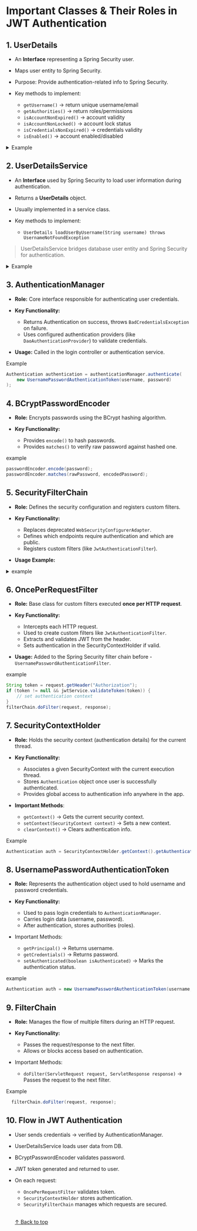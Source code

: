 <h1 id="top"> Important Classes & Their Roles in JWT Authentication</h1>





## 1. UserDetails

- An **Interface** representing a Spring Security user.
- Maps  user entity to Spring Security.
- Purpose: Provide authentication-related info to Spring Security.
- Key methods to implement:

    - `getUsername()` → return unique username/email
    - `getAuthorities()` → return roles/permissions
    - `isAccountNonExpired()` → account validity
    - `isAccountNonLocked()` → account lock status
    - `isCredentialsNonExpired()` → credentials validity
    - `isEnabled()` → account enabled/disabled

<Details>
  <Summary>Example</Summary>

  ```java

  @Entity
  public class User implements UserDetails {

    @Id
    private String email;
    private String password;

    @Override
    public Collection<? extends GrantedAuthority> getAuthorities() { return null; }

    @Override
    public String getUsername() { return email;}
  }
  ```

</Details>

## 2. UserDetailsService

- An **Interface** used by Spring Security to load user information during authentication.
- Returns a **UserDetails** object.
- Usually implemented in a service class.
- Key methods to implement:

    - `UserDetails loadUserByUsername(String username) throws UsernameNotFoundException`


>UserDetailsService bridges  database user entity and Spring Security for authentication.

<Details>
<Summary>Example</Summary>

```java

@Component
public class UserAuthenticationServiceImpl implements UserDetailsService {

   @Autowired
  UserRepository userRepository;
  
  @Override
  public UserDetails loadUserByUsername(String email) throws UsernameNotFoundException {

      // load data from DB for a specific user
       Optional<User> user = userRepository.findByEmail(email);
       If (user.isPresent()) { return user.get();  }
       else throw new UsernameNotFoundException("Email not Found :" + email);
    }
}
```
</Details> 




## 3. AuthenticationManager

- **Role:** Core interface responsible for authenticating user credentials.
- **Key Functionality:**

    - Returns Authentication on success, throws `BadCredentialsException` on failure.
    - Uses configured authentication providers (like `DaoAuthenticationProvider`) to validate credentials.

- **Usage:** Called in the login controller or authentication service.
 
 
Example 

```java
Authentication authentication = authenticationManager.authenticate(
    new UsernamePasswordAuthenticationToken(username, password)
);
```

## 4. BCryptPasswordEncoder

- **Role:** Encrypts passwords using the BCrypt hashing algorithm.
- **Key Functionality:**

    - Provides `encode()` to hash passwords.
    - Provides `matches()` to verify raw password against hashed one.

example

  ```java
  passwordEncoder.encode(password);
  passwordEncoder.matches(rawPassword, encodedPassword);
  ```


## 5. SecurityFilterChain

- **Role:** Defines the security configuration and registers custom filters.
- **Key Functionality:**

    - Replaces deprecated `WebSecurityConfigurerAdapter`.
    - Defines which endpoints require authentication and which are public.
    - Registers custom filters (like `JwtAuthenticationFilter`).

- **Usage Example:**

<Details>
<Summary>example</Summary>

  ```java
  @Bean
  public SecurityFilterChain filterChain(HttpSecurity http) throws Exception {
      http.csrf().disable()
          .authorizeHttpRequests()
          .requestMatchers("/auth/**").permitAll()
          .anyRequest().authenticated()
          .and()
          .addFilterBefore(jwtAuthFilter, UsernamePasswordAuthenticationFilter.class);
      return http.build();
  }
  ```
</Details>


## 6. OncePerRequestFilter

- **Role:** Base class for custom filters executed **once per HTTP request**.
- **Key Functionality:**

    - Intercepts each HTTP request.
    - Used to create custom filters like `JwtAuthenticationFilter`.
    - Extracts and validates JWT from the header.
  - Sets authentication in the SecurityContextHolder if valid.

- **Usage:** Added to the Spring Security filter chain before - `UsernamePasswordAuthenticationFilter`.

example

```java
String token = request.getHeader("Authorization");
if (token != null && jwtService.validateToken(token)) {
    // set authentication context
}
filterChain.doFilter(request, response);
```



## 7. SecurityContextHolder

- **Role:** Holds the security context (authentication details) for the current thread.
- **Key Functionality:**

    - Associates a given SecurityContext with the current execution thread.
    - Stores `Authentication` object once user is successfully authenticated.
    -  Provides global access to authentication info anywhere in the app.

- **Important Methods**:

    - `getContext()` → Gets the current security context.
    - `setContext(SecurityContext context)` → Sets a new context.
    - `clearContext()` → Clears authentication info.

Example

  ```java
  Authentication auth = SecurityContextHolder.getContext().getAuthentication();
  ```


## 8. UsernamePasswordAuthenticationToken

- **Role:** Represents the authentication object used to hold username and password credentials.
- **Key Functionality:**

    - Used to pass login credentials to `AuthenticationManager`.
    - Carries login data (username, password).
    - After authentication, stores authorities (roles).

-  Important Methods:

      - `getPrincipal()` → Returns username.
      - `getCredentials()` → Returns password.
      - `setAuthenticated(boolean isAuthenticated)` → Marks the authentication status.

example

  ```java
  Authentication auth = new UsernamePasswordAuthenticationToken(username, password);
  ```

## 9. FilterChain

- **Role:** Manages the flow of multiple filters during an HTTP request.
- **Key Functionality:**

    - Passes the request/response to the next filter.
    - Allows or blocks access based on authentication.
- Important Methods:

  - `doFilter(ServletRequest request, ServletResponse response)` → Passes the request to the next filter.

Example

```java
  filterChain.doFilter(request, response);
```








## 10.  Flow in JWT Authentication

- User sends credentials → verified by AuthenticationManager.
- UserDetailsService loads user data from DB.
- BCryptPasswordEncoder validates password.
- JWT token generated and returned to user.
- On each request:

    - `OncePerRequestFilter` validates token.
    - `SecurityContextHolder` stores authentication.
    - `SecurityFilterChain` manages which requests are secured.


  <br>
  
  [↑ Back to top](#top) 